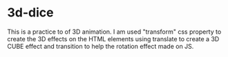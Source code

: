 # 3d-dice
This is a practice to of 3D animation. 
I am used "transform" css property to create the 3D effects on the HTML elements
using translate to create a 3D CUBE effect and transition to help the rotation effect made on JS.
